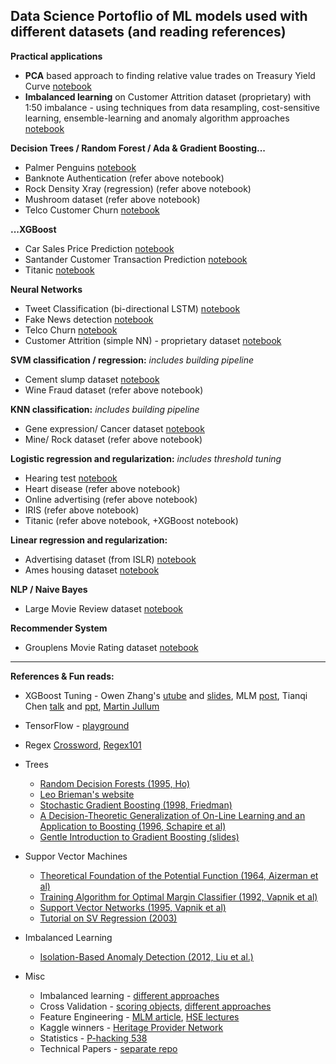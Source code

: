 ## Data Science Portoflio of ML models used with different datasets (and reading references)

**Practical applications**
* **PCA** based approach to finding relative value trades on Treasury Yield Curve [notebook](https://github.com/uditgt/Data_science_python/blob/main/PCA%20-%20Treasury%20Rates.ipynb)
* **Imbalanced learning** on Customer Attrition dataset (proprietary) with 1:50 imbalance - using techniques from data resampling, cost-sensitive learning, ensemble-learning and anomaly algorithm approaches [notebook](https://github.com/uditgt/Data_science_python/blob/main/Imbalanced%20Learning%20-%20Customer%20Attrition%20Study.ipynb)

**Decision Trees / Random Forest / Ada & Gradient Boosting...**
* Palmer Penguins [notebook](https://github.com/uditgt/Data_science_python/blob/main/DS%20-%2010%20Trees%2C%20Forest%2C%20Boosting.ipynb)
* Banknote Authentication (refer above notebook)
* Rock Density Xray (regression) (refer above notebook)
* Mushroom dataset (refer above notebook)
* Telco Customer Churn [notebook](https://github.com/uditgt/Data_science_python/blob/main/DS%20-%2010%20Telco%20Churn%20Analysis.ipynb)

 **...XGBoost**
* Car Sales Price Prediction [notebook](https://github.com/uditgt/Data_science_python/blob/main/Example%20-%20XGBoost%20-%20Car%20Price%20Prediction.ipynb)
* Santander Customer Transaction Prediction [notebook](https://github.com/uditgt/Data_science_python/blob/main/DS%20-%2011%20XGBoost.ipynb)
* Titanic [notebook](https://github.com/uditgt/Data_science_python/blob/main/Example%20-%20Titanic.ipynb)

**Neural Networks**
* Tweet Classification (bi-directional LSTM) [notebook](https://github.com/uditgt/Data_science_python/blob/main/Example%20-%20LSTM%20-%20Tweet%20Emotions.ipynb)
* Fake News detection [notebook](https://github.com/uditgt/Data_science_python/blob/main/Example%20-%20LSTM%20-%20Fake%20News.ipynb)
* Telco Churn [notebook](https://github.com/uditgt/Data_science_python/blob/main/DS%20-%2013%20Simple%20Neural%20Network.ipynb)
* Customer Attrition (simple NN) - proprietary dataset [notebook](https://github.com/uditgt/Data_science_python/blob/main/Imbalanced%20Learning%20-%20Customer%20Attrition%20Study.ipynb)
 
**SVM classification / regression:**
_includes building pipeline_
* Cement slump dataset [notebook](https://github.com/uditgt/Data_science_python/blob/main/DS%20-%209%20SVM.ipynb)
* Wine Fraud dataset (refer above notebook)

**KNN classification:**
_includes building pipeline_
* Gene expression/ Cancer dataset [notebook](https://github.com/uditgt/Data_science_python/blob/main/DS%20-%208%20KNN%20Classification.ipynb)
* Mine/ Rock dataset (refer above notebook)
 
**Logistic regression and regularization:**
_includes threshold tuning_
* Hearing test [notebook](https://github.com/uditgt/Data_science_python/blob/main/DS%20-%207%20Logistic%20Regression.ipynb)
* Heart disease (refer above notebook)
* Online advertising (refer above notebook)
* IRIS (refer above notebook)
* Titanic (refer above notebook, +XGBoost notebook)

**Linear regression and regularization:** 
* Advertising dataset (from ISLR) [notebook](https://github.com/uditgt/Data_science_python/blob/main/DS%20-%206%20Linear%20Regression.ipynb)
* Ames housing dataset [notebook](https://github.com/uditgt/Data_science_python/blob/main/Example%20-%20Ames%20Housing%20dataset.ipynb)

**NLP / Naive Bayes**
* Large Movie Review dataset [notebook](https://github.com/uditgt/Data_science_python/blob/main/DS%20-%2012%20NLP%20%26%20Naive%20Bayes.ipynb)

**Recommender System**
* Grouplens Movie Rating dataset [notebook](https://github.com/uditgt/Data_science_python/blob/main/Example%20-%20Recommendation%20System.ipynb)

---
**References & Fun reads:**

* XGBoost Tuning - Owen Zhang's [utube](https://www.youtube.com/watch?v=LgLcfZjNF44) and [slides](https://www.slideshare.net/ShangxuanZhang/winning-data-science-competitions-presented-by-owen-zhang), MLM [post](https://machinelearningmastery.com/configure-gradient-boosting-algorithm/), Tianqi Chen [talk](https://www.youtube.com/watch?v=Vly8xGnNiWs) and [ppt](https://speakerdeck.com/datasciencela/tianqi-chen-xgboost-overview-and-latest-news-la-meetup-talk), [Martin Jullum](https://static1.squarespace.com/static/59f31b56be42d6ba6ad697b2/t/5a72f3ee8165f596c6ec1ee7/1517482994580/Presentatation+BI+lunch+XGBoost.pdf)
* TensorFlow - [playground](http://playground.tensorflow.org/#activation=tanh&batchSize=10&dataset=circle&regDataset=reg-plane&learningRate=0.03&regularizationRate=0&noise=0&networkShape=4,2&seed=0.88859&showTestData=false&discretize=false&percTrainData=50&x=true&y=true&xTimesY=false&xSquared=false&ySquared=false&cosX=false&sinX=false&cosY=false&sinY=false&collectStats=false&problem=classification&initZero=false&hideText=false)
* Regex [Crossword](https://regexcrossword.com/), [Regex101](https://regex101.com/)

* Trees
  * [Random Decision Forests (1995, Ho)](https://www4.stat.ncsu.edu/~lu/ST7901/reading%20materials/Ho1995.pdf)
  * [Leo Brieman's website](https://www.stat.berkeley.edu/~breiman/RandomForests/cc_home.htm)
  * [Stochastic Gradient Boosting (1998, Friedman)](https://jerryfriedman.su.domains/ftp/stobst.pdf)
  * [A Decision-Theoretic Generalization of On-Line Learning and an Application to Boosting (1996, Schapire et al)](https://www.face-rec.org/algorithms/Boosting-Ensemble/decision-theoretic_generalization.pdf)
  * [Gentle Introduction to Gradient Boosting (slides)](http://www.chengli.io/tutorials/gradient_boosting.pdf)

* Suppor Vector Machines
  * [Theoretical Foundation of the Potential Function (1964, Aizerman et al)](https://cs.uwaterloo.ca/~y328yu/classics/kernel.pdf)
  * [Training Algorithm for Optimal Margin Classifier (1992, Vapnik et al)](http://citeseerx.ist.psu.edu/viewdoc/download?doi=10.1.1.21.3818&rep=rep1&type=pdf)
  * [Support Vector Networks (1995, Vapnik et al)](http://image.diku.dk/imagecanon/material/cortes_vapnik95.pdf)
  * [Tutorial on SV Regression (2003)](http://citeseerx.ist.psu.edu/viewdoc/download;jsessionid=4448154647BC7B10C991CEF2236BBA38?doi=10.1.1.114.4288&rep=rep1&type=pdf)

* Imbalanced Learning
  * [Isolation-Based Anomaly Detection (2012, Liu et al.)](https://cs.nju.edu.cn/zhouzh/zhouzh.files/publication/tkdd11.pdf)

* Misc
  * Imbalanced learning - [different approaches](https://imbalanced-learn.org/stable/auto_examples/applications/plot_impact_imbalanced_classes.html)
  * Cross Validation - [scoring objects](https://scikit-learn.org/stable/modules/model_evaluation.html), [different approaches](https://scikit-learn.org/stable/modules/cross_validation.html)
  * Feature Engineering - [MLM article](https://machinelearningmastery.com/discover-feature-engineering-how-to-engineer-features-and-how-to-get-good-at-it/), [HSE lectures](https://www.coursera.org/learn/competitive-data-science/lecture/1Nh5Q/overview)
  * Kaggle winners - [Heritage Provider Network](https://foreverdata.org/1015/content/milestone1-2.pdf)
  * Statistics - [P-hacking 538](https://fivethirtyeight.com/features/science-isnt-broken/#part1)
  * Technical Papers - [separate repo](https://github.com/uditgt/Literature)
